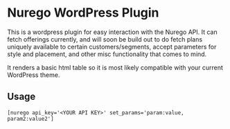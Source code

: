 Nurego WordPress Plugin
=======================

This is a wordpress plugin for easy interaction with the Nurego API.
It can fetch offerings currently, and will soon be build out to do fetch
plans uniquely available to certain customers/segments, accept parameters
for style and placement, and other misc functionality that comes to mind.

It renders a basic html table so it is most likely compatible with your current
WordPress theme.


Usage
-----

    [nurego api_key='<YOUR API KEY>' set_params='param:value, param2:value2']
